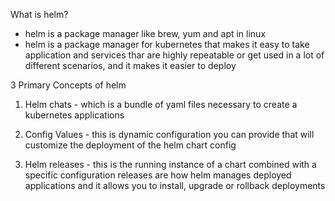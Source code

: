 What is helm?
 - helm is a package  manager like brew, yum and apt in linux
 - helm is a package manager for kubernetes that makes it easy to take application and services thar are highly repeatable or
   get used in a lot of different scenarios, and it makes it easier to deploy 


3 Primary Concepts of helm

1. Helm chats - which is a bundle of yaml files necessary to create a kubernetes applications

2. Config Values - this is dynamic configuration you can provide that will customize the deployment of the helm chart config

3. Helm releases - this is the running instance of a chart combined  with a specific configuration releases are  how helm  manages deployed
applications and it allows you to install, upgrade or rollback deployments